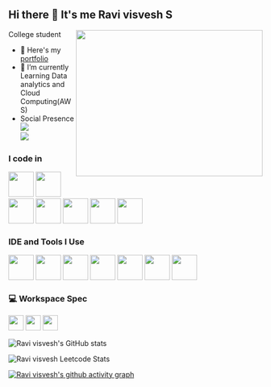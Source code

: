 ## Hi there 👋 It's me Ravi visvesh S

College student 
<img align="right" width="370" height="290" src="https://i.pinimg.com/originals/47/f0/34/47f0342cec72b800463bf003eac1257e.gif">
- 🔭 Here's my [portfolio](https://drive.google.com/file/d/1IiK3zUgU2m1ZPh8JKKVIrOZ7nnT1SMrf/view?usp=drive_link)                                                 
- 🌱 I’m currently Learning Data analytics and Cloud Computing(AWS)
- Social Presence
<br /> [<img src="https://img.shields.io/badge/Twitter-1DA1F2?style=for-the-badge&logo=twitter&logoColor=white" />](https://twitter.com/hareesh_dev) <br /> [<img src="https://img.shields.io/badge/LinkedIn-0077B5?style=for-the-badge&logo=linkedin&logoColor=white" />](https://www.linkedin.com/in/ravi-visvesh-s-01a1962bb/)
### I code in
<img height="50" width="50" src="https://img.icons8.com/color/48/000000/python.png" /> <img height="50" width="50" src="https://img.icons8.com/color/48/000000/c-programming.png" /> <img height="50" width="50" src="https://img.icons8.com/?size=100&id=Pv4IGT0TSpt8&format=png&color=000000" /> <img height="50" width="50" src="https://img.icons8.com/color/48/000000/java-coffee-cup-logo.png" /> <img height="50" width="50" src="https://img.icons8.com/?size=100&id=xSkewUSqtErH&format=png&color=000000" /> <img height="50" width="50" src="https://img.icons8.com/?size=100&id=9Kvi1p1F0tUo&format=png&color=000000" /> <img height="50" width="50" src="https://img.icons8.com/?size=100&id=33039&format=png&color=000000"/>

### IDE and Tools I Use
<img height="50" width="50" src="https://img.icons8.com/color/48/000000/visual-studio-code-2019.png"/> <img height="50" width="50" src="https://img.icons8.com/color/48/000000/pycharm.png"/> <img height="50" width="50" src="https://img.icons8.com/color/50/000000/git.png"/> <img height="50" width="50" src="https://img.icons8.com/dusk/64/000000/anaconda.png"/> <img height="50" src="https://img.icons8.com/officel/480/null/java-eclipse.png"/> <img height="50" src="https://img.icons8.com/color/480/null/notion--v1.png" /> <img height="50" width="50" src="https://img.icons8.com/doodle/48/000000/adobe-photoshop.png"/>


### 💻 Workspace Spec
<img height="30" src="https://img.icons8.com/?size=100&id=doXmogC0imya&format=png&color=000000"/> <img height="30" src="https://img.shields.io/badge/NVIDIA-RTX3050-76B900?style=for-the-badge&logo=nvidia&logoColor=white"/>  <img height="30" src="https://img.shields.io/badge/INTEL_I5_12450H-ED1C24?style=for-the-badge&logo=amd&logoColor=white"/> 

![Ravi visvesh's GitHub stats](https://github-readme-stats.vercel.app/api?username=ravivisvesh&theme=dark&show_icons=true&&hide=issues,contribs)

![Ravi visvesh Leetcode Stats](https://leetcard.jacoblin.cool/visveshravi?theme=dark&font=Noto%20Sans%20JP&ext=contest)

[![Ravi visvesh's github activity graph](https://github-readme-activity-graph.vercel.app/graph?username=ravivisvesh&bg_color=ffcfe9&color=9e4c98&line=9e4c98&point=403d3d&area=true&hide_border=true)](https://github.com/ashutosh00710/github-readme-activity-graph)
